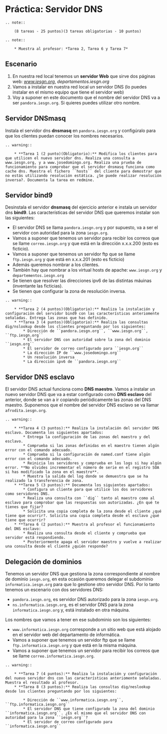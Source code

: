 # Práctica: Servidor DNS

```eval_rst
.. note::

	(8 tareas - 25 puntos)(3 tareas obligatorias - 10 puntos)

.. note::

	* Muestra al profesor: *Tarea 2, Tarea 6 y Tarea 7*
```

## Escenario


1. En nuestra red local tenemos un **servidor Web** que sirve dos páginas web: *www.iesgn.org*, *departamentos.iesgn.org*
2. Vamos a instalar en nuestra red local un servidor DNS (lo puedes instalar en el mismo equipo que tiene el servidor web)
3. Voy a suponer en este documento que el nombre del servidor DNS va a ser ``pandora.iesgn.org``. Si quieres puedes utilizar otro nombre.

## Servidor DNSmasq


Instala el servidor dns **dnsmasq** en ``pandora.iesgn.org`` y configúralo para que los clientes puedan conocer los nombres necesarios.

```eval_rst
.. warning::

	* **Tarea 1 (2 punto)(Obligatorio):** Modifica los clientes para que utilicen el nuevo servidor dns. Realiza una consulta a www.iesgn.org, y a www.josedomingo.org. Realiza una prueba de funcionamiento para comprobar que el servidor dnsmasq funciona como cache dns. Muestra el fichero ``hosts`` del cliente para demostrar que no estás utilizando resolución estática. ¿Se puede realizar resolución inversa?. Documenta la tarea en redmine.
```

## Servidor bind9 

Desinstala el servidor **dnsmasq** del ejercicio anterior e instala un servidor dns **bind9**.  Las características del servidor DNS que queremos instalar son las siguientes:

* El servidor DNS se llama ``pandora.iesgn.org`` y por supuesto, va a ser el servidor con autoridad para la zona ``iesgn.org``.
* Vamos a suponer que tenemos un servidor para recibir los correos que se llame ``correo.iesgn.org`` y que está en la dirección x.x.x.200 (esto es ficticio).
* Vamos a suponer que tenemos un servidor ftp que se llame ``ftp.iesgn.org`` y que está en x.x.x.201 (esto es ficticio)
* Además queremos nombrar a los clientes.
* También hay que nombrar a los virtual hosts de apache: ``www.iesgn.org`` y ``departementos.iesgn.org``
* Se tienen que resolver las direcciones ipv6 de las distintas máuinas (inventante las ficticias).
* Se tienen que configurar la zona de resolución inversa.

```eval_rst
.. warning::

	* **Tarea 2 (4 puntos)(Obligatorio):** Realiza la instalación y configuración del servidor bind9 con las características anteriomente señaladas. Entrega las zonas que has definido.
	* **Tarea 3 (4 puntos)(Obligatorio):** Realiza las consultas dig/nslookup desde los clientes preguntando por los siguientes:
		* Dirección de ``pandora.iesgn.org``, ``www.iesgn.org``, ``ftp.iesgn.org``
		* El servidor DNS con autoridad sobre la zona del dominio ``iesgn.org``
		* El servidor de correo configurado para ``iesgn.org``
		* La dirección IP de ``www.josedomingo.org``
		* Un resolución inversa
		* La dirección ipv6 de ``pandora.iesgn.org``
```

## Servidor DNS esclavo

El servidor DNS actual funciona como **DNS maestro**. Vamos a instalar un nuevo servidor DNS que va a estar configurado como **DNS esclavo** del anterior, donde se van a ir copiando periódicamente las zonas del DNS maestro. Suponemos que el nombre del servidor DNS esclavo se va llamar ``afrodita.iesgn.org``.

```eval_rst
.. warning::

	* **Tarea 4 (3 puntos):** Realiza la instalación del servidor DNS esclavo. Documenta los siguientes apartados:
		* Entrega la configuración de las zonas del maestro y del esclavo.
		* Comprueba si las zonas definidas en el maestro tienen algún error con el comando adecuado.
		* Comprueba si la configuración de named.conf tiene algún error con el comando adecuado.
		* Reinicia los servidores y comprueba en los logs si hay algún error. **No olvides incrementar el número de serie en el registro SOA si has modificado la zona en el maestro**.
		* Muestra la salida del log donde se demuestra que se ha realizado la transferencia de zona.
	* **Tarea 5 (3 puntos):** Documenta los siguientes apartados:
		* Configura un cliente para que utilice los dos servidores como servidores DNS.
		* Realiza una consulta con ``dig`` tanto al maestro como al esclavo para comprobar que las respuestas son autorizadas. ¿En qué te tienes que fijar?
		* Solicita una copia completa de la zona desde el cliente ¿qué tiene que ocurrir?. Solicita una copia completa desde el esclavo ¿qué tiene que ocurrir?
	* **Tarea 6 (2 puntos):** Muestra al profesor el funcionamiento del DNS esclavo:
		* Realiza una consulta desde el cliente y comprueba que servidor está respondiendo.
		* Posteriormente apaga el servidor maestro y vuelve a realizar una consulta desde el cliente ¿quién responde?
```

## Delegación de dominios

Tenemos un servidor DNS que gestiona la zona correspondiente al nombre de dominio ``iesgn.org``, en esta ocasión queremos delegar el subdominio ``informatica.iesgn.org`` para que lo gestione otro servidor DNS. Por lo tanto tenemos un escenario con dos servidores DNS:

* ``pandora.iesgn.org``, es servidor DNS autorizado para la zona ``iesgn.org``.
* ``ns.informatica.iesgn.org``, es el servidor DNS para la zona ``informatica.iesgn.org`` y, está instalado en otra máquina.

Los nombres que vamos a tener en ese subdominio son los siguientes:

* ``www.informatica.iesgn.org`` corresponde a un sitio web que está alojado en el servidor web del departamento de informática.
* Vamos a suponer que tenemos un servidor ftp que se llame ``ftp.informatica.iesgn.org`` y que está en la misma máquina.
* Vamos a suponer que tenemos un servidor para recibir los correos que se llame ``correo.informatica.iesgn.org``.

```eval_rst
.. warning::

	* **Tarea 7 (4 puntos):** Realiza la instalación y configuración del nuevo servidor dns con las características anteriomente señaladas. Muestra el resultado al profesor.
	* **Tarea 8 (3 puntos):** Realiza las consultas dig/neslookup desde los clientes preguntando por los siguientes:	

		* Dirección de ``www.informatica.iesgn.org``, ``ftp.informatica.iesgn.org``
		* El servidor DNS que tiene configurado la zona del dominio ``informatica.iesgn.org``. ¿Es el mismo que el servidor DNS con autoridad para la zona ``iesgn.org``?
		* El servidor de correo configurado para ``informatica.iesgn.org``
```